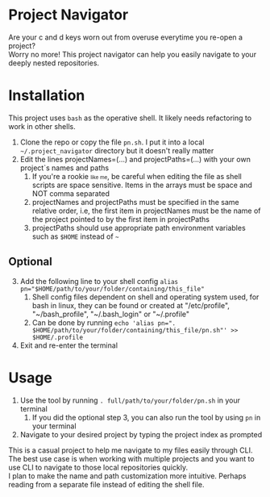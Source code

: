 # Project Navigator
Are your c and d keys worn out from overuse everytime you re-open a project?  
Worry no more! This project navigator can help you easily navigate to your deeply nested repositories.  

# Installation
This project uses ``bash`` as the operative shell. It likely needs refactoring to work in other shells.
1. Clone the repo or copy the file ``pn.sh``. I put it into a local ``~/.project_navigator`` directory but it doesn't really matter
2. Edit the lines projectNames=(...) and projectPaths=(...) with your own project`s names and paths
    1. If you're a rookie <span style="font-size: 10px">like me</span>, be careful when editing the file as shell scripts are space sensitive. Items in the arrays must be space and NOT comma separated
    2. projectNames and projectPaths must be specified in the same relative order, i.e, the first item in projectNames must be the name of the project pointed to by the first item in projectPaths
    3. projectPaths should use appropriate path environment variables such as ``$HOME`` instead of ``~``
## Optional
3. Add the following line to your shell config ``alias pn="$HOME/path/to/your/folder/containing/this_file"``  
    1. Shell config files dependent on shell and operating system used, for bash in linux, they can be found or created at
"/etc/profile", "\~/bash_profile", "\~/.bash_login" or "\~/.profile"
    2. Can be done by running ``echo 'alias pn=". $HOME/path/to/your/folder/containing/this_file/pn.sh"' >> $HOME/.profile``
4. Exit and re-enter the terminal

# Usage
1. Use the tool by running ``. full/path/to/your/folder/pn.sh`` in your terminal
    1. If you did the optional step 3, you can also run the tool by using ``pn`` in your terminal
2. Navigate to your desired project by typing the project index as prompted

This is a casual project to help me navigate to my files easily through CLI.  
The best use case is when working with multiple projects and you want to use CLI to navigate to those local repositories quickly.  
I plan to make the name and path customization more intuitive. Perhaps reading from a separate file instead of editing the shell file.
